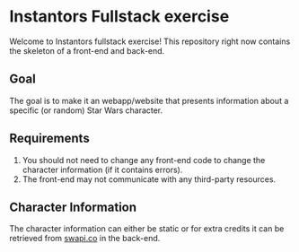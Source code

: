 Instantors Fullstack exercise
=========================
Welcome to Instantors fullstack exercise! This repository right now contains the skeleton of a front-end and back-end.

Goal
----
The goal is to make it an webapp/website that presents information about a specific (or random) Star Wars character. 

Requirements
-----
1. You should not need to change any front-end code to change the character information (if it contains errors).
2. The front-end may not communicate with any third-party resources. 

Character Information
--------
The character information can either be static or for extra credits it can be retrieved from [swapi.co](https://swapi.co) in the back-end.
